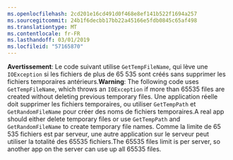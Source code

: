 ```yaml
---
ms.openlocfilehash: 2cd201e16cd491d0f468e8ef141b522f1694a257
ms.sourcegitcommit: 24b1f6decbb17bb22a45166e5fdb0845c65af498
ms.translationtype: MT
ms.contentlocale: fr-FR
ms.lasthandoff: 03/01/2019
ms.locfileid: "57165870"
---
```

<span data-ttu-id="65ddf-101">**Avertissement**: Le code suivant utilise `GetTempFileName`, qui lève une `IOException` si les fichiers de plus de 65 535 sont créés sans supprimer les fichiers temporaires antérieurs.</span><span class="sxs-lookup"><span data-stu-id="65ddf-101">**Warning**: The following code uses `GetTempFileName`, which throws an `IOException` if more than 65535 files are created without deleting previous temporary files.</span></span> <span data-ttu-id="65ddf-102">Une application réelle doit supprimer les fichiers temporaires, ou utiliser `GetTempPath` et `GetRandomFileName` pour créer des noms de fichiers temporaires.</span><span class="sxs-lookup"><span data-stu-id="65ddf-102">A real app should either delete temporary files or use `GetTempPath` and `GetRandomFileName` to create temporary file names.</span></span> <span data-ttu-id="65ddf-103">Comme la limite de 65 535 fichiers est par serveur, une autre application sur le serveur peut utiliser la totalité des 65535 fichiers.</span><span class="sxs-lookup"><span data-stu-id="65ddf-103">The 65535 files limit is per server, so another app on the server can use up all 65535 files.</span></span> 
